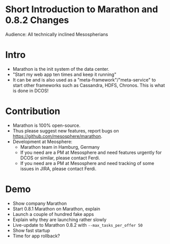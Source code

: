 Short Introduction to Marathon and 0.8.2 Changes
================================================

Audience: All technically inclined Mesospherians

# Intro

* Marathon is the init system of the data center.
* "Start my web app ten times and keep it running"
* It can be and is also used as a "meta-framework"/"meta-service" to start other frameworks
  such as Cassandra, HDFS, Chronos. This is what is done in DCOS!

# Contribution

* Marathon is 100% open-source.
* Thus please suggest new features, report bugs on https://github.com/mesosphere/marathon.
* Development at Meosphere:
  - Marathon team in Hamburg, Germany
  - If you need are a PM at Mesosphere and need features urgently for DCOS or similar, please contact Ferdi.
  - If you need are a PM at Mesosphere and need tracking of some issues in JIRA, please contact Ferdi.

# Demo

* Show company Marathon
* Start 0.8.1 Marathon on Marathon, explain
* Launch a couple of hundred fake apps
* Explain why they are launching rather slowly
* Live-update to Marathon 0.8.2 with `--max_tasks_per_offer 50`
* Show fast startup
* Time for app rollback?